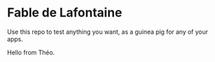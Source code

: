 # Fable de Lafontaine

Use this repo to test anything you want, as a guinea pig for any of your apps.

Hello from Théo.